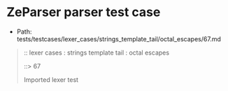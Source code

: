 # ZeParser parser test case

- Path: tests/testcases/lexer_cases/strings_template_tail/octal_escapes/67.md

> :: lexer cases : strings template tail : octal escapes
>
> ::> 67
>
> Imported lexer test
>
> <template tail> ZeroToThreeOctalDigit [lookahead @{x2209}@ OctalDigit] (eol/eof)

## FAIL

## Input

`````js
`${"-->"}\32
`````

## Output

_Note: the whole output block is auto-generated. Manual changes will be overwritten!_

Below follow outputs in four parsing modes: sloppy mode, strict mode script goal, module goal, web compat mode (always sloppy).

Note that the output parts are auto-generated by the test runner to reflect actual result.

### Sloppy mode

Parsed with script goal and as if the code did not start with strict mode header.

`````
throws: Tokenizer error!
    Illegal legacy octal escape in template, where octal escapes are never allowed

`${"-->"}\32
        ^------- error
`````

### Strict mode

Parsed with script goal but as if it was starting with `"use strict"` at the top.

_Output same as sloppy mode._

### Module goal

Parsed with the module goal.

_Output same as sloppy mode._

### Web compat mode

Parsed in sloppy script mode but with the web compat flag enabled.

_Output same as sloppy mode._
